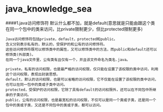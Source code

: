 # java_knowledge_sea

####1.java访问修饰符
    默认什么都不加，就是default(意思就是只能由跟这个类在同一个包中的类来访问，比private限制更少，但比protected限制更多)
    
    Java访问修饰符包括private，default，protected和public。
    含义分别表示私有的，默认的，受保护的和公有的访问修饰符。
    这些访问修饰符既可以修饰类中的属性，又可以修饰类中的方法，而public和default还可以修饰类(外部类)。
    在同一个java文件里，公有类有且仅有一个，并且该文件命名为类名.java。
    
    private，私有的访问权限，也是最严格的访问权限，仅只能在设置了该权限的类中访问，利用这个访问权限，表现出封装思想。
    default，默认的访问权限，也是可以省略的访问权限，它不仅能在设置了该权限的类中访问，也可以在同一包中的类或子类中访问。
    protected，受保护的访问权限，它除了具有default的访问权限外，还可以在不同包中所继承的子类访问。
    public，公有的访问权限，也是最宽松的访问权限，不仅可以是同一个类或子类，还是同一个包中的类或子类，又还是不同包中的类或子类，都可以访问。
